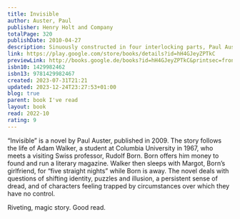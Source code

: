 ```yaml
---  
title: Invisible  
author: Auster, Paul  
publisher: Henry Holt and Company  
totalPage: 320  
publishDate: 2010-04-27  
description: Sinuously constructed in four interlocking parts, Paul Auster's fifteenth novel opens in New York City in the spring of 1967, when twenty-year-old Adam Walker, an aspiring poet and student at Columbia University, meets the enigmatic Frenchman Rudolf Born and his silent and seductive girfriend, Margot. Before long, Walker finds himself caught in a perverse triangle that leads to a sudden, shocking act of violence that will alter the course of his life. Three different narrators tell the story of Invisible, a novel that travels in time from 1967 to 2007 and moves from Morningside Heights, to the Left Bank of Paris, to a remote island in the Caribbean. It is a book of youthful rage, unbridled sexual hunger, and a relentless quest for justice. With uncompromising insight, Auster takes us into the shadowy borderland between truth and memory, between authorship and identity, to produce a work of unforgettable power that confirms his reputation as "one of America's most spectacularly inventive writers."  
link: https://play.google.com/store/books/details?id=hH4GJeyZPTkC  
previewLink: http://books.google.de/books?id=hH4GJeyZPTkC&printsec=frontcover&dq=Paul+Auster,+Invisible&hl=&as_pt=BOOKS&cd=1&source=gbs_api  
isbn10: 1429982462  
isbn13: 9781429982467  
created: 2023-07-31T21:21  
updated: 2023-12-24T23:27:53+01:00  
blog: true  
parent: book I've read  
layout: book  
read: 2022-10  
rating: 9  
---  
```

  
“Invisible” is a novel by Paul Auster, published in 2009. The story follows the life of Adam Walker, a student at Columbia University in 1967, who meets a visiting Swiss professor, Rudolf Born. Born offers him money to found and run a literary magazine. Walker then sleeps with Margot, Born’s girlfriend, for “five straight nights” while Born is away. The novel deals with questions of shifting identity, puzzles and illusion, a persistent sense of dread, and of characters feeling trapped by circumstances over which they have no control.  
  
Riveting, magic story.  Good read.   

